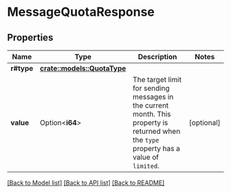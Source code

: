 # MessageQuotaResponse

## Properties

Name | Type | Description | Notes
------------ | ------------- | ------------- | -------------
**r#type** | [**crate::models::QuotaType**](QuotaType.md) |  | 
**value** | Option<**i64**> | The target limit for sending messages in the current month. This property is returned when the `type` property has a value of `limited`.  | [optional]

[[Back to Model list]](../README.md#documentation-for-models) [[Back to API list]](../README.md#documentation-for-api-endpoints) [[Back to README]](../README.md)


